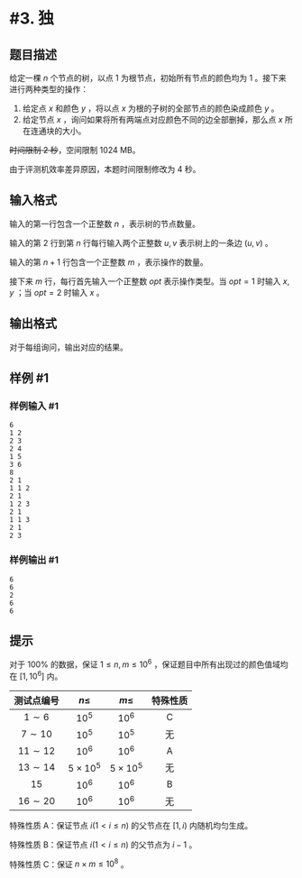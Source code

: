 # #3. 独

## 题目描述

给定一棵 $n$ 个节点的树，以点 $1$ 为根节点，初始所有节点的颜色均为 $1$ 。接下来进行两种类型的操作：

1. 给定点 $x$ 和颜色 $y$ ，将以点 $x$ 为根的子树的全部节点的颜色染成颜色 $y$ 。
2. 给定节点 $x$ ，询问如果将所有两端点对应颜色不同的边全部删掉，那么点 $x$ 所在连通块的大小。

~~时间限制 2 秒~~，空间限制 1024 MB。

由于评测机效率差异原因，本题时间限制修改为 4 秒。

## 输入格式

输入的第一行包含一个正整数 $n$ ，表示树的节点数量。

输入的第 $2$ 行到第 $n$ 行每行输入两个正整数 $u,v$ 表示树上的一条边 $(u,v)$ 。

输入的第 $n+1$ 行包含一个正整数 $m$ ，表示操作的数量。

接下来 $m$ 行，每行首先输入一个正整数 $opt$ 表示操作类型。当 $opt=1$ 时输入 $x,y$ ；当 $opt=2$ 时输入 $x$ 。

## 输出格式

对于每组询问，输出对应的结果。

## 样例 #1

### 样例输入 #1

```
6
1 2
2 3
2 4
1 5
3 6
8
2 1
1 1 2 
2 1
1 2 3
2 1
1 1 3
2 1
2 3
```

### 样例输出 #1

```
6
6
2
6
6
```

## 提示

对于 $100\%$ 的数据，保证 $1 \leq n ,m\leq 10^{6}$ ，保证题目中所有出现过的颜色值域均在 $[1,10^6]$ 内。

| 测试点编号 |  $n \leq$  | $m \leq$ |             特殊性质             |
| :----------: | :--: | :-: | :--------------------------------: |
|      $1 \sim 6$      |  $10^{5}$  | $10^{6}$ |                 C                 |
|      $7 \sim 10$      |  $10^{5}$  | $10^{5}$ |                无                |
|      $11 \sim 12$      |  $10^{6}$  | $10^{6}$ | A |
|      $13 \sim 14$      |  $5 \times 10^{5}$  | $5 \times 10^{5}$ |                无                |
|      $15$      |  $10^{6}$  | $10^{6}$ |       B       |
|      $16 \sim 20$      | $10^{6}$<br /> | $10^{6}$ |                无                |

特殊性质 A：保证节点 $i (1 < i \leq n)$ 的父节点在 $[1,i)$ 内随机均匀生成。

特殊性质 B：保证节点 $i(1<i \leq n)$ 的父节点为 $i-1$ 。

特殊性质 C：保证 $n \times m \leq 10^{8}$ 。
